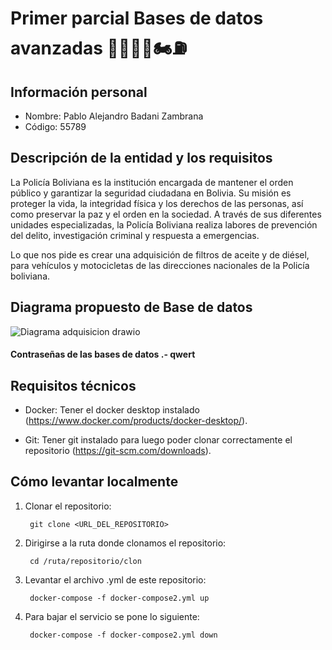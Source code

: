# Primer parcial Bases de datos avanzadas 👮🏻‍♂️🚗🏍️⛽

## Información personal
- Nombre: Pablo Alejandro Badani Zambrana
- Código: 55789

## Descripción de la entidad y los requisitos
La Policía Boliviana es la institución encargada de mantener el orden público y garantizar la seguridad ciudadana en Bolivia. Su misión es proteger la vida, la integridad física y los derechos de las personas, así como preservar la paz y el orden en la sociedad. A través de sus diferentes unidades especializadas, la Policía Boliviana realiza labores de prevención del delito, investigación criminal y respuesta a emergencias. 

Lo que nos pide es crear una adquisición de filtros de aceite y de diésel, para vehículos y motocicletas de las direcciones nacionales de la Policía boliviana.

## Diagrama propuesto de Base de datos
![Diagrama adquisicion drawio](https://github.com/Pabdro/dockerExamenBDA/assets/80706043/782c52f7-9772-42cc-bc2b-f653663dbfa8)

#### Contraseñas de las bases de datos .- qwert

## Requisitos técnicos
* Docker: Tener el docker desktop instalado (https://www.docker.com/products/docker-desktop/).

* Git: Tener git instalado para luego poder clonar correctamente el repositorio (https://git-scm.com/downloads).

## Cómo levantar localmente
1. Clonar el repositorio:

        git clone <URL_DEL_REPOSITORIO>

2. Dirigirse a la ruta donde clonamos el repositorio:

        cd /ruta/repositorio/clon

3. Levantar el archivo .yml de este repositorio:

        docker-compose -f docker-compose2.yml up

4. Para bajar el servicio se pone lo siguiente:

        docker-compose -f docker-compose2.yml down
